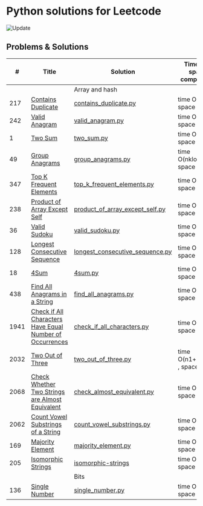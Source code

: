 # Python solutions for Leetcode

![Update](https://img.shields.io/badge/Update-Weekly-green.svg)

## Problems & Solutions

| #    | Title                                                                                       | Solution                                                                          | Time and space compleixity  | Difficulty |
|------|---------------------------------------------------------------------------------------------|-----------------------------------------------------------------------------------|-----------------------------|------------|
|      |                                                                                             | Array and hash                                                                    |                             |            |
| 217  | [Contains Duplicate](https://leetcode.com/problems/contains-duplicate/)                     | [contains_duplicate.py](src/array_hash/contains_duplicate.py)                     | time O(n), space O(n)       | Easy       |
| 242  | [Valid Anagram](https://leetcode.com/problems/valid-anagram/)                               | [valid_anagram.py](src/array_hash/valid_anagram.py)                               | time O(n), space O(1)       | Easy       |
| 1    | [Two Sum](https://leetcode.com/problems/two-sum/)                                           | [two_sum.py](src/array_hash/two_sum.py)                                           | time O(n), space O(n)       | Easy       |
| 49   | [Group Anagrams](https://leetcode.com/problems/group-anagrams/)                             | [group_anagrams.py](src/array_hash/group_anagrams.py)                             | time O(nklogk), space O(nk) | Medium     |
| 347  | [Top K Frequent Elements](https://leetcode.com/problems/top-k-frequent-elements/)           | [top_k_frequent_elements.py](src/array_hash/top_k_frequent_elements.py)           | time O(n), space O(n)       | Medium     |
| 238  | [Product of Array Except Self](https://leetcode.com/problems/product-of-array-except-self/) | [product_of_array_except_self.py](src/array_hash/product_of_array_except_self.py) | time O(n), space O(1)       | Medium     |
| 36   | [Valid Sudoku](https://leetcode.com/problems/valid-sudoku/)                                 | [valid_sudoku.py](src/array_hash/valid_sudoku.py)                                 | time O(1), space O(1)       | Medium     |
| 128  | [Longest Consecutive Sequence](https://leetcode.com/problems/longest-consecutive-sequence/) | [longest_consecutive_sequence.py](src/array_hash/longest_consecutive_sequence.py) | time O(n), space O(n)       | Medium     |
| 18   | [4Sum](https://leetcode.com/problems/4sum/)                                                 | [4sum.py](src/array_hash/4sum.py)                                        | time O(n), space O(1)       | Medium       |
| 438  | [Find All Anagrams in a String](https://leetcode.com/problems/find-all-anagrams-in-a-string/)                                                | [find_all_anagrams.py](src/array_hash/find_all_anagrams.py)                                        | time O(n), space O(1)       | Medium     |
| 1941 | [Check if All Characters Have Equal Number of Occurrences](https://leetcode.com/problems/check-if-all-characters-have-equal-number-of-occurrences/)                                               | [check_if_all_characters.py](src/array_hash/check_if_all_characters.py)                                        | time O(n), space O(1)       | Easy       |
| 2032 | [Two Out of Three](https://leetcode.com/problems/two-out-of-three/)                               | [two_out_of_three.py](src/array_hash/two_out_of_three.py)                                     | time O(n1+n2+n3) , space O(1) | Easy       |
| 2068 | [Check Whether Two Strings are Almost Equivalent](https://leetcode.com/problems/two-out-of-three/)                              | [check_almost_equivalent.py](src/array_hash/check_almost_equivalent.py)                                     | time O(n+m) , space O(1)    | Easy       |
| 2062 | [Count Vowel Substrings of a String](https://leetcode.com/problems/count-vowel-substrings-of-a-string/)                              | [count_vowel_substrings.py](src/array_hash/count_vowel_substrings.py)                                     | time O(n) , space O(1)      | Easy       |
| 169  | [Majority Element](https://leetcode.com/problems/majority-element/)                               | [majority_element.py](src/array_hash/majority_element.py)                                     | time O(n) , space O(1)      | Easy       |
| 205  | [Isomorphic Strings](https://leetcode.com/problems/isomorphic-strings/)                               | [isomorphic-strings](src/array_hash/isomorphic-strings)                                     | time O(n) , space O(1)      | Easy       |
|      |                                                                                             | Bits                                                                              |                             |            |
| 136  | [Single Number](https://leetcode.com/problems/single-number/)                               | [single_number.py](src/bits/single_number.py)                                     | time O(n), space O(1)       | Easy       |
